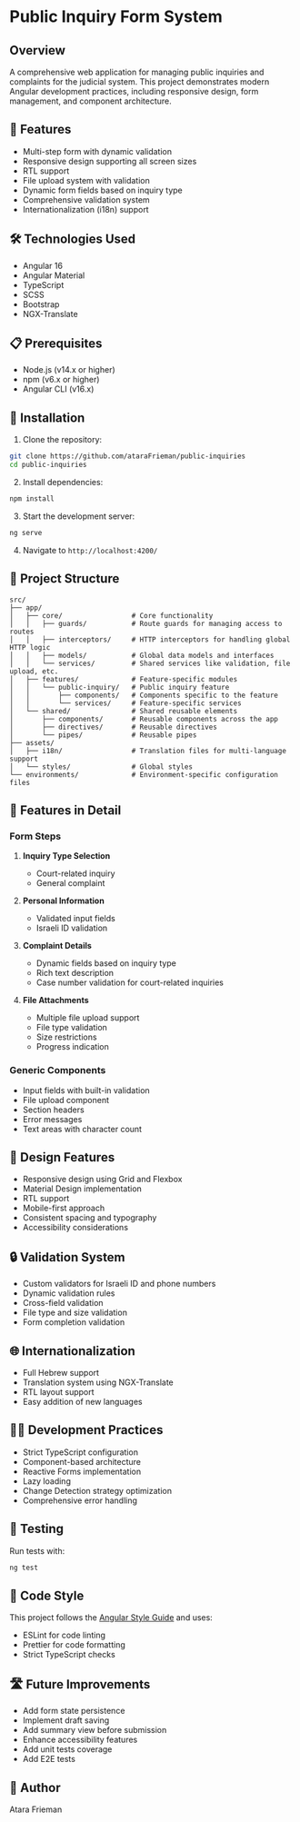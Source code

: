 # Public Inquiry Form System

## Overview
A comprehensive web application for managing public inquiries and complaints for the judicial system. This project demonstrates modern Angular development practices, including responsive design, form management, and component architecture.

## 🚀 Features
- Multi-step form with dynamic validation
- Responsive design supporting all screen sizes
- RTL support
- File upload system with validation
- Dynamic form fields based on inquiry type
- Comprehensive validation system
- Internationalization (i18n) support

## 🛠 Technologies Used
- Angular 16
- Angular Material
- TypeScript
- SCSS
- Bootstrap
- NGX-Translate

## 📋 Prerequisites
- Node.js (v14.x or higher)
- npm (v6.x or higher)
- Angular CLI (v16.x)

## 🔧 Installation

1. Clone the repository:
```bash
git clone https://github.com/ataraFrieman/public-inquiries
cd public-inquiries
```

2. Install dependencies:
```bash
npm install
```

3. Start the development server:
```bash
ng serve
```

4. Navigate to `http://localhost:4200/`

## 📁 Project Structure
```
src/
├── app/
│   ├── core/                 # Core functionality
│   │   ├── guards/           # Route guards for managing access to routes
│   │   ├── interceptors/     # HTTP interceptors for handling global HTTP logic
│   │   ├── models/           # Global data models and interfaces
│   │   └── services/         # Shared services like validation, file upload, etc.
│   ├── features/             # Feature-specific modules
│   │   └── public-inquiry/   # Public inquiry feature
│   │       ├── components/   # Components specific to the feature
│   │       └── services/     # Feature-specific services
│   └── shared/               # Shared reusable elements
│       ├── components/       # Reusable components across the app
│       ├── directives/       # Reusable directives
│       └── pipes/            # Reusable pipes
├── assets/
│   ├── i18n/                 # Translation files for multi-language support
│   └── styles/               # Global styles
└── environments/             # Environment-specific configuration files
```

## 🎯 Features in Detail

### Form Steps
1. **Inquiry Type Selection**
   - Court-related inquiry
   - General complaint

2. **Personal Information**
   - Validated input fields
   - Israeli ID validation

3. **Complaint Details**
   - Dynamic fields based on inquiry type
   - Rich text description
   - Case number validation for court-related inquiries

4. **File Attachments**
   - Multiple file upload support
   - File type validation
   - Size restrictions
   - Progress indication

### Generic Components
- Input fields with built-in validation
- File upload component
- Section headers
- Error messages
- Text areas with character count

## 🎨 Design Features
- Responsive design using Grid and Flexbox
- Material Design implementation
- RTL support
- Mobile-first approach
- Consistent spacing and typography
- Accessibility considerations

## 🔒 Validation System
- Custom validators for Israeli ID and phone numbers
- Dynamic validation rules
- Cross-field validation
- File type and size validation
- Form completion validation

## 🌐 Internationalization
- Full Hebrew support
- Translation system using NGX-Translate
- RTL layout support
- Easy addition of new languages

## 👨‍💻 Development Practices
- Strict TypeScript configuration
- Component-based architecture
- Reactive Forms implementation
- Lazy loading
- Change Detection strategy optimization
- Comprehensive error handling

## 🧪 Testing
Run tests with:
```bash
ng test
```

## 📝 Code Style
This project follows the [Angular Style Guide](https://angular.io/guide/styleguide) and uses:
- ESLint for code linting
- Prettier for code formatting
- Strict TypeScript checks

## 🛣️ Future Improvements
- Add form state persistence
- Implement draft saving
- Add summary view before submission
- Enhance accessibility features
- Add unit tests coverage
- Add E2E tests

## 👥 Author
Atara Frieman

